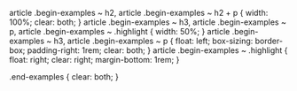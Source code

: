 article .begin-examples ~ h2,
article .begin-examples ~ h2 + p {
    width: 100%;
    clear: both;
}
article .begin-examples ~ h3,
article .begin-examples ~ p,
article .begin-examples ~ .highlight {
    width: 50%;
}
article .begin-examples ~ h3,
article .begin-examples ~ p {
    float: left;
    box-sizing: border-box;
    padding-right: 1rem;
    clear: both;
}
article .begin-examples ~ .highlight {
    float: right;
    clear: right;
    margin-bottom: 1rem;
}

.end-examples {
    clear: both;
}
